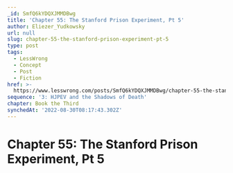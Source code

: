 ```yaml
---
_id: SmfQ6kYDQXJMMDBwg
title: 'Chapter 55: The Stanford Prison Experiment, Pt 5'
author: Eliezer_Yudkowsky
url: null
slug: chapter-55-the-stanford-prison-experiment-pt-5
type: post
tags:
  - LessWrong
  - Concept
  - Post
  - Fiction
href: >-
  https://www.lesswrong.com/posts/SmfQ6kYDQXJMMDBwg/chapter-55-the-stanford-prison-experiment-pt-5
sequence: '3: HJPEV and the Shadows of Death'
chapter: Book the Third
synchedAt: '2022-08-30T08:17:43.302Z'
---
```


# Chapter 55: The Stanford Prison Experiment, Pt 5
